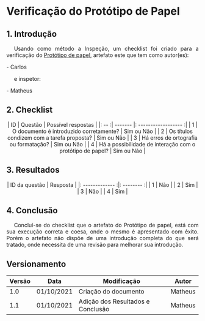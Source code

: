 # Verificação do Protótipo de Papel

## 1. Introdução
<p style="text-indent: 20px; text-align: justify">
Usando como método a Inspeção, um checklist foi criado para a verificação do <a href="https://interacao-humano-computador.github.io/2021.1-Detran-DF/analiseRequisitos/guiaDeEstilo/" target="_blank">Protótipo de papel</a>, artefato este que tem como autor(es):
</p>
- Carlos
<p style="text-indent: 20px; text-align: justify">
e inspetor:
</p>
- Matheus

## 2. Checklist

<center>

| ID | Questão | Possível respostas |
|: -- :| ------- |: ------------------ :|
| 1 | O documento é introduzido corretamente? | Sim ou Não |
| 2 | Os títulos condizem com a tarefa proposta? | Sim ou Não |
| 3 | Há erros de ortografia ou formatação? | Sim ou Não |
| 4 | Há a possibilidade de interação com o protótipo de papel? | Sim ou Não |

</center>

## 3. Resultados

<center>

| ID da questão | Resposta |
|: ------------- :|: -------- :|
| 1 | Não |
| 2 | Sim |
| 3 | Não |
| 4 | Sim |


</center>

## 4. Conclusão 
<p style="text-indent: 20px; text-align: justify">
Concluí-se do checklist que o artefato do Protótipo de papel, está com sua execução correta e coesa, onde o mesmo é apresentado com êxito. Porém o artefato não dispõe de uma introdução completa do que será tratado, onde necessita de uma revisão para melhorar sua introdução.
</p>

## Versionamento

| Versão | Data       | Modificação           | Autor  |
| ------ | ---------- | --------------------- | ------ |
| 1.0    | 01/10/2021 | Criação do documento  | Matheus |
| 1.1    | 01/10/2021 | Adição dos Resultados e Conclusão | Matheus |